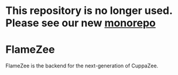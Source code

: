 # This repository is no longer used. Please see our new [monorepo](https://github.com/CuppaZee/CuppaZee)

# FlameZee
FlameZee is the backend for the next-generation of CuppaZee.
